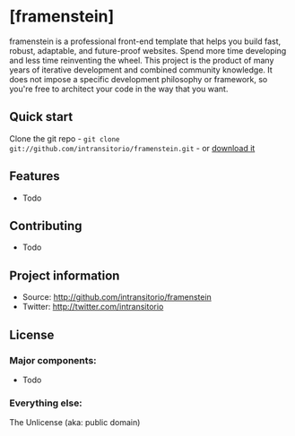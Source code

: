 # [framenstein]

framenstein is a professional front-end template that helps you build fast, robust, adaptable, and future-proof websites. Spend more time developing and less time reinventing the wheel.
This project is the product of many years of iterative development and combined community knowledge. It does not impose a specific development philosophy or framework, so you're free to architect your code in the way that you want.

## Quick start

Clone the git repo - `git clone git://github.com/intransitorio/framenstein.git` - or [download it](https://github.com/intransitorio/framenstein/zipball/master)


## Features

* Todo


## Contributing

* Todo


## Project information

* Source: http://github.com/intransitorio/framenstein
* Twitter: http://twitter.com/intransitorio

## License

### Major components:

* Todo

### Everything else:

The Unlicense (aka: public domain)